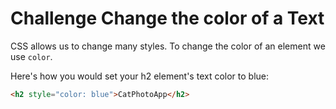 # Challenge Change the color of a Text

CSS allows us to change many styles. To change the color of an element we use `color`.

Here's how you would set your h2 element's text color to blue:

```html
<h2 style="color: blue">CatPhotoApp</h2>
```
